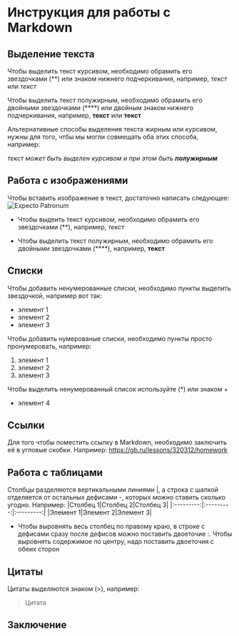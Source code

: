 # Инструкция для работы с Markdown

## Выделение текста

Чтобы выделить текст курсивом, необходимо обрамить его звездочками (**) или знаком нижнего подчеркивания, например, *текст* или _текст_

Чтобы выделить текст полужирным, необходимо обрамить его двойными звездочками (****) или двойным знаком нижнего подчеркивания, например, **текст** или __текст__

Альтернативные способы выделения текста жирным или курсивом, нужны для того, чтбы мы могли совмещать оба этих способа, например:

_текст может быть выделен курсивом и при этом быть **полужирным**_

## Работа с изображениями

Чтобы вставить изображение в текст, достаточно написать следующее: 
![Expecto Patronum](311133064262211.png)

* Чтобы выдеить текст курсивом, необходимо обрамить его звездочками (**), например, *текст*

* Чтобы выделить текст полужирным, необходимо обрамить его двойными звездочками (****), например, **текст**


## Списки

Чтобы добавить ненумерованные списки, необходимо пункты выделить звездочкой, например вот так:
* элемент 1
* элемент 2
* элемент 3

Чтобы добавить нумерованые списки, необходимо пункты просто пронумеровать, например:

1. элемент 1
2. элемент 2
3. элемент 3


Чтобы выделить ненумерованный список используйте (*) или знаком +
+ элемент 4

## Ссылки

Для того чтобы поместить ссылку в Markdown, необходимо заключить её в угловые скобки. Например:
<https://gb.ru/lessons/320312/homework>

## Работа с таблицами
 Столбцы разделяются вертикальными линиями |, а строка с шапкой отделяется от остальных дефисами -, которых можно ставить сколько угодно. 
Например:
|Столбец 1|Столбец 2|Столбец 3|
|:---------:|:---------:|:---------:|
|Элемент 1|Элемент 2|Элемент 3|

* Чтобы выровнять весь столбец по правому краю, в строке с дефисами сразу после дефисов можно поставить двоеточие :. Чтобы выровнять содержимое по центру, надо поставить двоеточия с обеих сторон

## Цитаты

Цитаты выделяются знаком (>), например:
> Цитата

## Заключение


